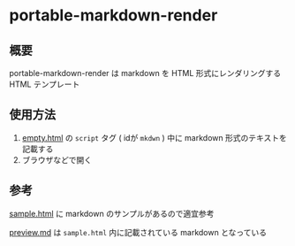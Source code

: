 # portable-markdown-render
## 概要
portable-markdown-render は markdown を HTML 形式にレンダリングする HTML テンプレート

## 使用方法
1. [empty.html](empty.html) の `script` タグ ( idが `mkdwn` ) 中に markdown 形式のテキストを記載する
1. ブラウザなどで開く

## 参考
[sample.html](sample.html) に markdown のサンプルがあるので適宜参考

[preview.md](preview.md) は `sample.html` 内に記載されている markdown となっている
